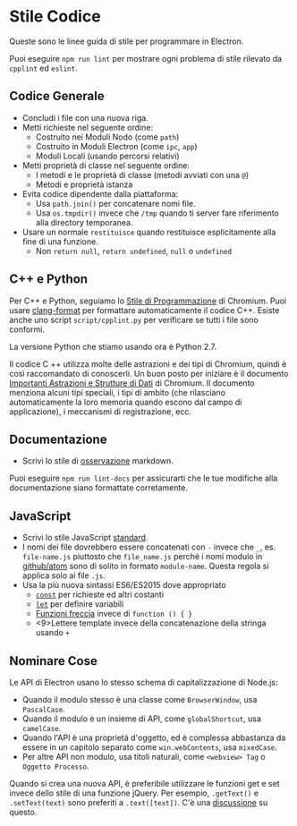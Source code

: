 # Stile Codice

Queste sono le linee guida di stile per programmare in Electron.

Puoi eseguire `npm run lint` per mostrare ogni problema di stile rilevato da `cpplint` ed `eslint`.

## Codice Generale

* Concludi i file con una nuova riga.
* Metti richieste nel seguente ordine: 
  * Costruito nei Moduli Nodo (come `path`)
  * Costruito in Moduli Electron (come `ipc`, `app`)
  * Moduli Locali (usando percorsi relativi)
* Metti proprietà di classe nel seguente ordine: 
  * I metodi e le proprietà di classe (metodi avviati con una `@`)
  * Metodi e proprietà istanza
* Evita codice dipendente dalla piattaforma: 
  * Usa `path.join()` per concatenare nomi file.
  * Usa `os.tmpdir()` invece che `/tmp` quando ti server fare riferimento alla directory temporanea.
* Usare un normale `restituisce` quando restituisce esplicitamente alla fine di una funzione. 
  * Non `return null`, `return undefined`, `null` o `undefined`

## C++ e Python

Per C++ e Python, seguiamo lo [Stile di Programmazione](https://www.chromium.org/developers/coding-style) di Chromium. Puoi usare [clang-format](clang-format.md) per formattare automaticamente il codice C++. Esiste anche uno script `script/cpplint.py` per verificare se tutti i file sono conformi.

La versione Python che stiamo usando ora è Python 2.7.

Il codice C ++ utilizza molte delle astrazioni e dei tipi di Chromium, quindi è così raccomandato di conoscerli. Un buon posto per iniziare è il documento [Importanti Astrazioni e Strutture di Dati](https://www.chromium.org/developers/coding-style/important-abstractions-and-data-structures) di Chromium. Il documento menziona alcuni tipi speciali, i tipi di ambito (che rilasciano automaticamente la loro memoria quando escono dal campo di applicazione), i meccanismi di registrazione, ecc.

## Documentazione

* Scrivi lo stile di [osservazione](https://github.com/remarkjs/remark) markdown.

Puoi eseguire `npm run lint-docs` per assicurarti che le tue modifiche alla documentazione siano formattate corretamente.

## JavaScript

* Scrivi lo stile JavaScript [standard](https://npm.im/standard).
* I nomi dei file dovrebbero essere concatenati con `-` invece che `_`, es. `file-name.js` piuttosto che `file_name.js` perché i nomi modulo in [github/atom](https://github.com/github/atom) sono di solito in formato `module-name`. Questa regola si applica solo ai file `.js`.
* Usa la più nuova sintassi ES6/ES2015 dove appropriato 
  * [`const`](https://developer.mozilla.org/en-US/docs/Web/JavaScript/Reference/Statements/const) per richieste ed altri costanti
  * [`let`](https://developer.mozilla.org/en-US/docs/Web/JavaScript/Reference/Statements/let) per definire variabili
  * [Funzioni freccia](https://developer.mozilla.org/en-US/docs/Web/JavaScript/Reference/Functions/Arrow_functions) invece di `function () { }`
  * <9>Lettere template</a> invece della concatenazione della stringa usando `+`

## Nominare Cose

Le API di Electron usano lo stesso schema di capitalizzazione di Node.js:

* Quando il modulo stesso è una classe come `BrowserWindow`, usa `PascalCase`.
* Quando il modulo è un insieme di API, come `globalShortcut`, usa `camelCase`.
* Quando l'API è una proprietà d'oggetto, ed è complessa abbastanza da essere in un capitolo separato come `win.webContents`, usa `mixedCase`.
* Per altre API non modulo, usa titoli naturali, come `<webview> Tag` o `Oggetto Processo`.

Quando si crea una nuova API, è preferibile utilizzare le funzioni get e set invece dello stile di una funzione jQuery. Per esempio, `.getText()` e `.setText(text)` sono preferiti a `.text([text])`. C'è una [discussione](https://github.com/electron/electron/issues/46) su questo.